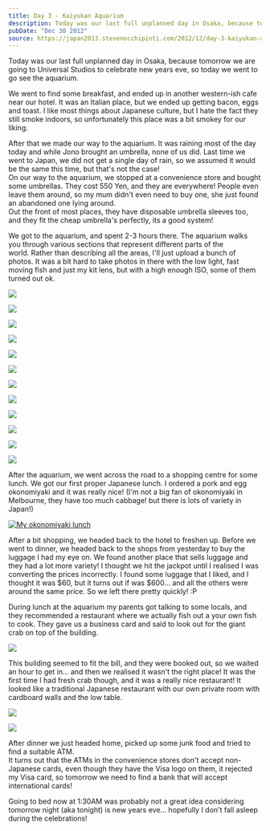 ```yaml
---
title: Day 3 - Kaiyukan Aquarium
description: Today was our last full unplanned day in Osaka, because tomorrow we are going to Universal Studios to celebrate new years eve, so today we w...
pubDate: "Dec 30 2012"
source: https://japan2013.stevenocchipinti.com/2012/12/day-3-kaiyukan-aquarium.html
---
```


Today was our last full unplanned day in Osaka, because tomorrow we are going to Universal Studios to celebrate new years eve, so today we went to go see the aquarium.

We went to find some breakfast, and ended up in another western-ish cafe near our hotel. It was an Italian place, but we ended up getting bacon, eggs and toast. I like most things about Japanese culture, but I hate the fact they still smoke indoors, so unfortunately this place was a bit smokey for our liking.

After that we made our way to the aquarium. It was raining most of the day today and while Jono brought an umbrella, none of us did. Last time we went to Japan, we did not get a single day of rain, so we assumed it would be the same this time, but that's not the case!  
On our way to the aquarium, we stopped at a convenience store and bought some umbrellas. They cost 550 Yen, and they are everywhere! People even leave them around, so my mum didn't even need to buy one, she just found an abandoned one lying around.  
Out the front of most places, they have disposable umbrella sleeves too, and they fit the cheap umbrella's perfectly, its a good system!

We got to the aquarium, and spent 2-3 hours there. The aquarium walks you through various sections that represent different parts of the world. Rather than describing all the areas, I'll just upload a bunch of photos. It was a bit hard to take photos in there with the low light, fast moving fish and just my kit lens, but with a high enough ISO, some of them turned out ok.

[![](https://2.bp.blogspot.com/-1gm9GYG9dCk/UOBjzXpzZ3I/AAAAAAAAAYk/WKofSe0vFWw/s320/20121230_170838.jpg)](https://2.bp.blogspot.com/-1gm9GYG9dCk/UOBjzXpzZ3I/AAAAAAAAAYk/WKofSe0vFWw/s1600/20121230_170838.jpg)

[![](https://3.bp.blogspot.com/-A706H2hgbKE/UOBe9N1JByI/AAAAAAAAAV4/WmVX1PpfMYE/s320/DSC_5770.JPG)](https://3.bp.blogspot.com/-A706H2hgbKE/UOBe9N1JByI/AAAAAAAAAV4/WmVX1PpfMYE/s1600/DSC_5770.JPG)

[![](https://1.bp.blogspot.com/-7oLXNBfssK4/UOBfJW90s2I/AAAAAAAAAWA/-o1Lwqq4iwE/s320/DSC_5792.JPG)](https://1.bp.blogspot.com/-7oLXNBfssK4/UOBfJW90s2I/AAAAAAAAAWA/-o1Lwqq4iwE/s1600/DSC_5792.JPG)

[![](https://3.bp.blogspot.com/-tisSSd4UXhQ/UOBfPjQT-iI/AAAAAAAAAWI/O1iCdaE8JX4/s320/DSC_5800.JPG)](https://3.bp.blogspot.com/-tisSSd4UXhQ/UOBfPjQT-iI/AAAAAAAAAWI/O1iCdaE8JX4/s1600/DSC_5800.JPG)

[![](https://1.bp.blogspot.com/-sd38hAmb5-A/UOBg23gIugI/AAAAAAAAAXM/5dKzWFPUg0s/s320/DSC_5964.JPG)](https://1.bp.blogspot.com/-sd38hAmb5-A/UOBg23gIugI/AAAAAAAAAXM/5dKzWFPUg0s/s1600/DSC_5964.JPG)

[![](https://1.bp.blogspot.com/-AQtcPzZNrTI/UOBhDV1HFQI/AAAAAAAAAXU/z6vLr-XFalQ/s320/DSC_5985.JPG)](https://1.bp.blogspot.com/-AQtcPzZNrTI/UOBhDV1HFQI/AAAAAAAAAXU/z6vLr-XFalQ/s1600/DSC_5985.JPG)

[![](https://3.bp.blogspot.com/-6VKpSm6OCKc/UOBhT7z3kZI/AAAAAAAAAXc/N3c3ISGWsBs/s320/DSC_6030.JPG)](https://3.bp.blogspot.com/-6VKpSm6OCKc/UOBhT7z3kZI/AAAAAAAAAXc/N3c3ISGWsBs/s1600/DSC_6030.JPG)

[![](https://2.bp.blogspot.com/-WvTkp0Ny7iA/UOBhillvhYI/AAAAAAAAAXk/kli4aIG2-70/s320/DSC_6047.JPG)](https://2.bp.blogspot.com/-WvTkp0Ny7iA/UOBhillvhYI/AAAAAAAAAXk/kli4aIG2-70/s1600/DSC_6047.JPG)

[![](https://4.bp.blogspot.com/-QXzah4wz_Lk/UOBhudkqpTI/AAAAAAAAAXs/2Hf4Y9Zi_Es/s320/DSC_6071.JPG)](https://4.bp.blogspot.com/-QXzah4wz_Lk/UOBhudkqpTI/AAAAAAAAAXs/2Hf4Y9Zi_Es/s1600/DSC_6071.JPG)

[![](https://3.bp.blogspot.com/-o-_AaaRwslc/UOBh5FNmAdI/AAAAAAAAAX0/aSuMDGOOsVk/s320/DSC_6075.JPG)](https://3.bp.blogspot.com/-o-_AaaRwslc/UOBh5FNmAdI/AAAAAAAAAX0/aSuMDGOOsVk/s1600/DSC_6075.JPG)

[![](https://4.bp.blogspot.com/-RwsGPLBfFZ0/UOBiAmVyCRI/AAAAAAAAAX8/0dAeZHEIMbc/s320/DSC_6088.JPG)](https://4.bp.blogspot.com/-RwsGPLBfFZ0/UOBiAmVyCRI/AAAAAAAAAX8/0dAeZHEIMbc/s1600/DSC_6088.JPG)

[![](https://3.bp.blogspot.com/-ogJgR9d5cNY/UOBiW6e6mWI/AAAAAAAAAYE/q2inw2VP4vc/s320/DSC_6105.JPG)](https://3.bp.blogspot.com/-ogJgR9d5cNY/UOBiW6e6mWI/AAAAAAAAAYE/q2inw2VP4vc/s1600/DSC_6105.JPG)

After the aquarium, we went across the road to a shopping centre for some lunch. We got our first proper Japanese lunch. I ordered a pork and egg okonomiyaki and it was really nice! (I'm not a big fan of okonomiyaki in Melbourne, they have too much cabbage! but there is lots of variety in Japan!)

[![My okonomiyaki lunch](https://2.bp.blogspot.com/-Aa5hTeva_TQ/UOBjxhKmFrI/AAAAAAAAAYc/tKqoCxgM7F4/s320/20121230_153435.jpg)](https://2.bp.blogspot.com/-Aa5hTeva_TQ/UOBjxhKmFrI/AAAAAAAAAYc/tKqoCxgM7F4/s1600/20121230_153435.jpg)

After a bit shopping, we headed back to the hotel to freshen up. Before we went to dinner, we headed back to the shops from yesterday to buy the luggage I had my eye on. We found another place that sells luggage and they had a lot more variety! I thought we hit the jackpot until I realised I was converting the prices incorrectly. I found some luggage that I liked, and I thought it was $60, but it turns out if was $600... and all the others were around the same price. So we left there pretty quickly! :P

During lunch at the aquarium my parents got talking to some locals, and they recommended a restaurant where we actually fish out a your own fish to cook. They gave us a business card and said to look out for the giant crab on top of the building.

[![](https://4.bp.blogspot.com/-AjWcrjz5UsY/UOBj1SMNKfI/AAAAAAAAAYs/-1usELt3GL0/s320/20121230_193655.jpg)](https://4.bp.blogspot.com/-AjWcrjz5UsY/UOBj1SMNKfI/AAAAAAAAAYs/-1usELt3GL0/s1600/20121230_193655.jpg)

This building seemed to fit the bill, and they were booked out, so we waited an hour to get in... and then we realised it wasn't the right place! It was the first time I had fresh crab though, and it was a really nice restaurant! It looked like a traditional Japanese restaurant with our own private room with cardboard walls and the low table.

[![](https://1.bp.blogspot.com/-99D3m9FZfkg/UOBj21rmtrI/AAAAAAAAAY0/kl9vDKlbgr8/s320/20121230_205705.jpg)](https://1.bp.blogspot.com/-99D3m9FZfkg/UOBj21rmtrI/AAAAAAAAAY0/kl9vDKlbgr8/s1600/20121230_205705.jpg)

[![](https://3.bp.blogspot.com/-P3TqNwPcxFA/UOBj4yV1FHI/AAAAAAAAAY8/CEYCkAMlRpM/s320/20121230_210023.jpg)](https://3.bp.blogspot.com/-P3TqNwPcxFA/UOBj4yV1FHI/AAAAAAAAAY8/CEYCkAMlRpM/s1600/20121230_210023.jpg)

After dinner we just headed home, picked up some junk food and tried to find a suitable ATM.  
It turns out that the ATMs in the convenience stores don't accept non-Japanese cards, even though they have the Visa logo on them, it rejected my Visa card, so tomorrow we need to find a bank that will accept international cards!

Going to bed now at 1:30AM was probably not a great idea considering tomorrow night (aka tonight) is new years eve... hopefully I don't fall asleep during the celebrations!
